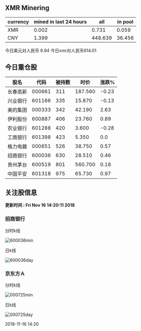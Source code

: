 ## XMR Minering

|currency|mined in last 24 hours|all|in pool|
|---|---|---|---|
|XMR|0.002|0.731|0.059|
|CNY|1.399|448.639|36.456|

今日美元对人民币 6.94	今日xmr对人民币614.01


## 今日重仓股 

|股名|代码|被持数|时价|涨跌%|
|---|---|---|---|---|
|长春高新|000661|311|187.560|-0.23|
|兴业银行|601166|335|15.870|-0.13|
|美的集团|000333|342|42.190|2.63|
|伊利股份|600887|406|23.760|0.89|
|农业银行|601288|420|3.600|-0.28|
|工商银行|601398|423|5.350|0.0|
|格力电器|000651|526|38.750|0.57|
|招商银行|600036|630|28.510|0.46|
|贵州茅台|600519|801|560.700|0.18|
|中国平安|601318|975|65.730|0.97|

## 关注股信息
**更新时间 : Fri Nov 16 14:20:11 2018**
### 招商银行 
分时k线

![600036min](http://image.sinajs.cn/newchart/min/n/sh600036.gif)

日k线

![600036day](http://image.sinajs.cn/newchart/daily/n/sh600036.gif)

### 京东方Ａ 
分时k线

![000725min](http://image.sinajs.cn/newchart/min/n/sz000725.gif)

日k线

![000725day](http://image.sinajs.cn/newchart/daily/n/sz000725.gif)

2018-11-16 14:20